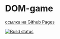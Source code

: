 # DOM-game

[ссылка на Github Pages](https://vievgeniy.github.io/dom-game/)

[![Build status](https://ci.appveyor.com/api/projects/status/euu2a2rsem77o1qo?svg=true)](https://ci.appveyor.com/project/VIEvgeniy/dom-game)